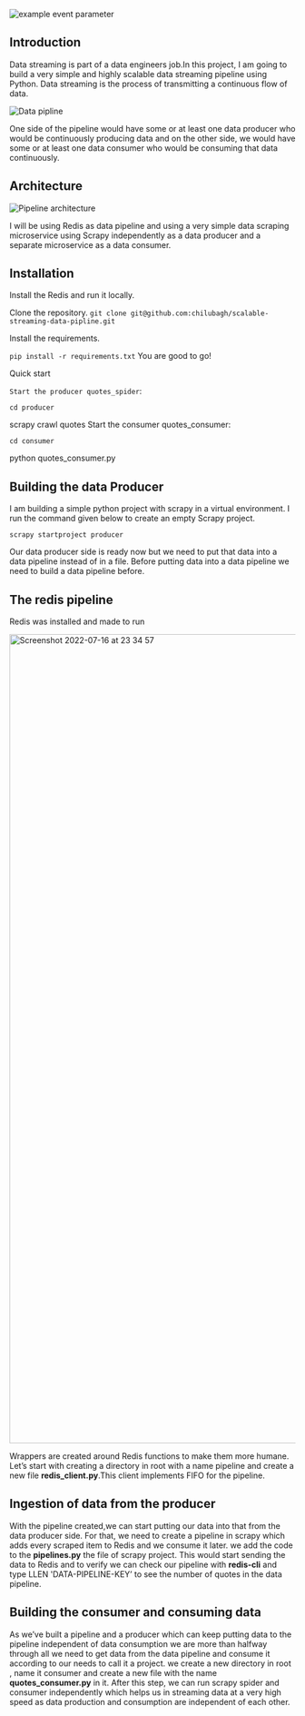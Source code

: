 
![example event parameter](https://github.com/github/actions/workflows/codeql-analysis.yml/badge.svg?event=push)

## Introduction

Data streaming is part of a data engineers job.In this project, I am going to build a very simple and highly scalable data streaming pipeline using Python. Data streaming is the process of transmitting a continuous flow of data.

![Data pipline](https://user-images.githubusercontent.com/51442225/179332300-80b9eb84-30c7-475d-96eb-459b7a13ee5b.png)

One side of the pipeline would have some or at least one data producer who would be continuously producing data and on the other side, we would have some or at least one data consumer who would be consuming that data continuously.

## Architecture

![Pipeline architecture](https://miro.medium.com/max/1400/1*9m4bX85qMH3jAeimuDR_kQ.png)

I will be using Redis as data pipeline and using a very simple data scraping microservice using Scrapy independently as a data producer and a separate microservice as a data consumer.

## Installation
Install the Redis and run it locally.

Clone the repository.
 `git clone git@github.com:chilubagh/scalable-streaming-data-pipline.git`

Install the requirements.

`pip install -r requirements.txt`
You are good to go!

Quick start

`Start the producer quotes_spider`:

`cd producer`

scrapy crawl quotes
Start the consumer quotes_consumer:

`cd consumer`

python quotes_consumer.py

## Building the data Producer

I am building a simple python project with scrapy in a virtual environment.
I run the command given below to create an empty Scrapy project.

`scrapy startproject producer`

Our data producer side is ready now but we need to put that data into a data pipeline instead of in a file. Before putting data into a data pipeline we need to build a data pipeline before.

## The redis pipeline

Redis was installed and made to run

<img width="1425" alt="Screenshot 2022-07-16 at 23 34 57" src="https://user-images.githubusercontent.com/51442225/179371178-21e0ad6b-812b-47dc-8f56-a1139fcd1ce1.png">

Wrappers are created around Redis functions to make them more humane. Let’s start with creating a directory in root with a name pipeline and create a new file **redis_client.py**.This client implements FIFO for the pipeline.

## Ingestion of data from the producer

With the pipeline created,we can start putting our data into that from the data producer side. For that, we need to create a pipeline in scrapy which adds every scraped item to Redis and we consume it later. we add the code to the **pipelines.py** the file of scrapy project.
This would start sending the data to Redis and to verify we can check our pipeline with **redis-cli** and type LLEN 'DATA-PIPELINE-KEY’ to see the number of quotes in the data pipeline.

## Building the consumer and consuming data
As we’ve built a pipeline and a producer which can keep putting data to the pipeline independent of data consumption we are more than halfway through all we need to get data from the data pipeline and consume it according to our needs to call it a project.
we create a new directory in root , name it consumer and create a new file with the name **quotes_consumer.py** in it.
After this step, we can run scrapy spider and consumer independently which helps us in streaming data at a very high speed as data production and consumption are independent of each other.





